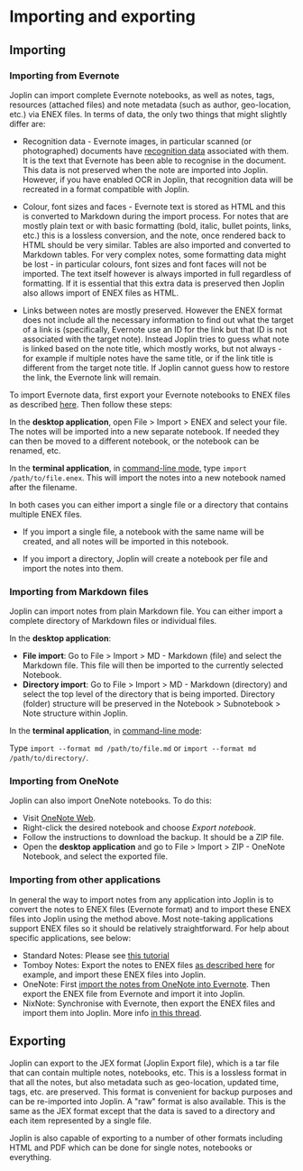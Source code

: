 # Importing and exporting

## Importing

### Importing from Evernote

Joplin can import complete Evernote notebooks, as well as notes, tags, resources (attached files) and note metadata (such as author, geo-location, etc.) via ENEX files. In terms of data, the only two things that might slightly differ are:

- Recognition data - Evernote images, in particular scanned (or photographed) documents have [recognition data](https://en.wikipedia.org/wiki/Optical_character_recognition) associated with them. It is the text that Evernote has been able to recognise in the document. This data is not preserved when the note are imported into Joplin. However, if you have enabled OCR in Joplin, that recognition data will be recreated in a format compatible with Joplin.

- Colour, font sizes and faces - Evernote text is stored as HTML and this is converted to Markdown during the import process. For notes that are mostly plain text or with basic formatting (bold, italic, bullet points, links, etc.) this is a lossless conversion, and the note, once rendered back to HTML should be very similar. Tables are also imported and converted to Markdown tables. For very complex notes, some formatting data might be lost - in particular colours, font sizes and font faces will not be imported. The text itself however is always imported in full regardless of formatting. If it is essential that this extra data is preserved then Joplin also allows import of ENEX files as HTML.

- Links between notes are mostly preserved. However the ENEX format does not include all the necessary information to find out what the target of a link is (specifically, Evernote use an ID for the link but that ID is not associated with the target note). Instead Joplin tries to guess what note is linked based on the note title, which mostly works, but not always - for example if multiple notes have the same title, or if the link title is different from the target note title. If Joplin cannot guess how to restore the link, the Evernote link will remain.

To import Evernote data, first export your Evernote notebooks to ENEX files as described [here](https://help.evernote.com/hc/en-us/articles/209005557-How-to-back-up-export-and-restore-import-notes-and-notebooks). Then follow these steps:

In the **desktop application**, open File > Import > ENEX and select your file. The notes will be imported into a new separate notebook. If needed they can then be moved to a different notebook, or the notebook can be renamed, etc.

In the **terminal application**, in [command-line mode](https://github.com/laurent22/joplin/blob/dev/readme/apps/terminal.md#command-line-mode), type `import /path/to/file.enex`. This will import the notes into a new notebook named after the filename.

In both cases you can either import a single file or a directory that contains multiple ENEX files.

- If you import a single file, a notebook with the same name will be created, and all notes will be imported in this notebook.

- If you import a directory, Joplin will create a notebook per file and import the notes into them.

### Importing from Markdown files

Joplin can import notes from plain Markdown file. You can either import a complete directory of Markdown files or individual files.

In the **desktop application**:

* **File import**: Go to File > Import > MD - Markdown (file) and select the Markdown file. This file will then be imported to the currently selected Notebook.
* **Directory import**: Go to File > Import > MD - Markdown (directory) and select the top level of the directory that is being imported. Directory (folder) structure will be preserved in the Notebook > Subnotebook > Note structure within Joplin.

In the **terminal application**, in [command-line mode](https://github.com/laurent22/joplin/blob/dev/readme/apps/terminal.md#command-line-mode):

Type `import --format md /path/to/file.md` or `import --format md /path/to/directory/`.

### Importing from OneNote

Joplin can also import OneNote notebooks. To do this:

- Visit [OneNote Web](https://www.onenote.com/notebooks). 
- Right-click the desired notebook and choose *Export notebook*.
- Follow the instructions to download the backup. It should be a ZIP file.
- Open the **desktop application** and go to File > Import > ZIP - OneNote Notebook, and select the exported file.

### Importing from other applications

In general the way to import notes from any application into Joplin is to convert the notes to ENEX files (Evernote format) and to import these ENEX files into Joplin using the method above. Most note-taking applications support ENEX files so it should be relatively straightforward. For help about specific applications, see below:

* Standard Notes: Please see [this tutorial](https://programadorwebvalencia.com/migrate-notes-from-standard-notes-to-joplin/)
* Tomboy Notes: Export the notes to ENEX files [as described here](https://askubuntu.com/questions/243691/how-can-i-export-my-tomboy-notes-into-evernote/608551) for example, and import these ENEX files into Joplin.
* OneNote: First [import the notes from OneNote into Evernote](https://discussion.evernote.com/topic/107736-is-there-a-way-to-import-from-onenote-into-evernote-on-the-mac/). Then export the ENEX file from Evernote and import it into Joplin.
* NixNote: Synchronise with Evernote, then export the ENEX files and import them into Joplin. More info [in this thread](https://discourse.joplinapp.org/t/import-from-nixnote/183/3).

## Exporting

Joplin can export to the JEX format (Joplin Export file), which is a tar file that can contain multiple notes, notebooks, etc. This is a lossless format in that all the notes, but also metadata such as geo-location, updated time, tags, etc. are preserved. This format is convenient for backup purposes and can be re-imported into Joplin. A "raw" format is also available. This is the same as the JEX format except that the data is saved to a directory and each item represented by a single file.

Joplin is also capable of exporting to a number of other formats including HTML and PDF which can be done for single notes, notebooks or everything.